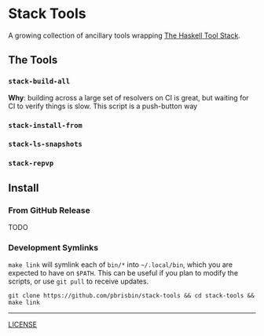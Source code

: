 # Stack Tools

A growing collection of ancillary tools wrapping [The Haskell Tool
Stack][stack].

[stack]: https://docs.haskellstack.org/en/stable/

## The Tools

### `stack-build-all`

**Why**: building across a large set of resolvers on CI is great, but waiting
for CI to verify things is slow. This script is a push-button way

### `stack-install-from`

### `stack-ls-snapshots`

### `stack-repvp`

## Install

### From GitHub Release

TODO

### Development Symlinks

`make link` will symlink each of `bin/*` into `~/.local/bin`, which you are
expected to have on `$PATH`. This can be useful if you plan to modify the
scripts, or use `git pull` to receive updates.

```console
git clone https://github.com/pbrisbin/stack-tools && cd stack-tools && make link
```

---

[LICENSE](./LICENSE)
